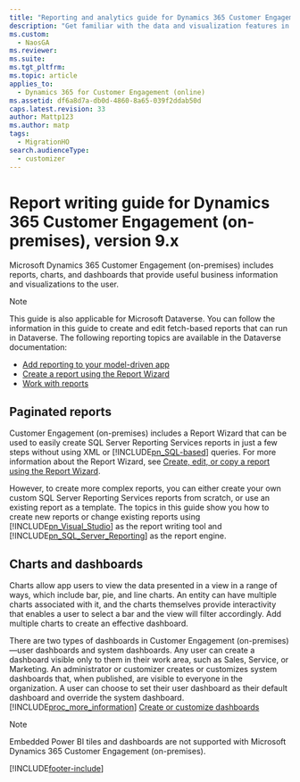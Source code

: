 ```yaml
---
title: "Reporting and analytics guide for Dynamics 365 Customer Engagement (on-premises)"
description: "Get familiar with the data and visualization features in Dynamics 365 Customer Engagement (on-premises), including reports, charts, and dashboards."
ms.custom: 
  - NaosGA
ms.reviewer: 
ms.suite: 
ms.tgt_pltfrm: 
ms.topic: article
applies_to: 
  - Dynamics 365 for Customer Engagement (online)
ms.assetid: df6a8d7a-db0d-4860-8a65-039f2ddab50d
caps.latest.revision: 33
author: Mattp123
ms.author: matp
tags: 
  - MigrationHO
search.audienceType: 
  - customizer
---
```

# Report writing guide for Dynamics 365 Customer Engagement (on-premises), version 9.x

Microsoft Dynamics 365 Customer Engagement (on-premises) includes reports, charts, and dashboards that provide useful business information and visualizations to the user.  

> [!NOTE]
> This guide is also applicable for Microsoft Dataverse. You can follow the information in this guide to create and edit fetch-based reports that can run in Dataverse. The following reporting topics are available in the Dataverse documentation:
> - [Add reporting to your model-driven app](/powerapps/maker/model-driven-apps/add-reporting-to-app) 
> - [Create a report using the Report Wizard](/powerapps/user/create-report-with-wizard)
> - [Work with reports](/powerapps/user/work-with-reports)

## Paginated reports  
  
Customer Engagement (on-premises) includes a Report Wizard that can be used to easily create SQL Server Reporting Services reports in just a few steps without using XML or [!INCLUDE[pn_SQL-based](../includes/pn-sql-based.md)] queries. For more information about the Report Wizard, see [Create, edit, or copy a report using the Report Wizard](../basics/create-edit-copy-report-wizard.md).  
  
However, to create more complex reports, you can either create your own custom SQL Server Reporting Services reports from scratch, or use an existing report as a template. The topics in this guide show you how to create new reports or change existing reports using [!INCLUDE[pn_Visual_Studio](../includes/pn-visual-studio.md)] as the report writing tool and [!INCLUDE[pn_SQL_Server_Reporting](../includes/pn-sql-server-reporting.md)] as the report engine.  
  
## Charts and dashboards  

Charts allow app users to view the data presented in a view in a range of ways, which include bar, pie, and line charts. An entity can have multiple charts associated with it, and the charts themselves provide interactivity that enables a user to select a bar and the view will filter accordingly. Add multiple charts to create an effective dashboard.

There are two types of dashboards in Customer Engagement (on-premises)—user dashboards and system dashboards. Any user can create a dashboard visible only to them in their work area, such as Sales, Service, or Marketing.  An administrator or customizer creates or customizes system dashboards that, when published, are visible to everyone in the organization. A user can choose to set their user dashboard as their default dashboard and override the system dashboard. [!INCLUDE[proc_more_information](../includes/proc-more-information.md)] [Create or customize dashboards](../customize/create-edit-dashboards.md)  

> [!NOTE]
> Embedded Power BI tiles and dashboards are not supported with Microsoft Dynamics 365 Customer Engagement (on-premises).

[!INCLUDE[footer-include](../../../includes/footer-banner.md)]
